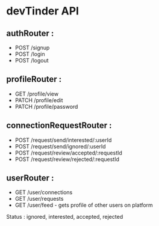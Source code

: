 # devTinder API

## authRouter :

- POST /signup
- POST /login
- POST /logout

## profileRouter :

- GET /profile/view
- PATCH /profile/edit
- PATCH /profile/password

## connectionRequestRouter :

- POST /request/send/interested/:userId
- POST /request/send/ignored/:userId
- POST /request/review/accepted/:requestId
- POST /request/review/rejected/:requestId

## userRouter :

- GET /user/connections
- GET /user/requests
- GET /user/feed - gets profile of other users on platform

Status : ignored, interested, accepted, rejected
